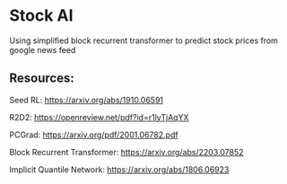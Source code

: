 
# Stock AI


Using simplified block recurrent transformer to predict stock prices from google news feed


## Resources:


Seed RL: https://arxiv.org/abs/1910.06591

R2D2: https://openreview.net/pdf?id=r1lyTjAqYX

PCGrad:  https://arxiv.org/pdf/2001.06782.pdf

Block Recurrent Transformer: https://arxiv.org/abs/2203.07852

Implicit Quantile Network: https://arxiv.org/abs/1806.06923

